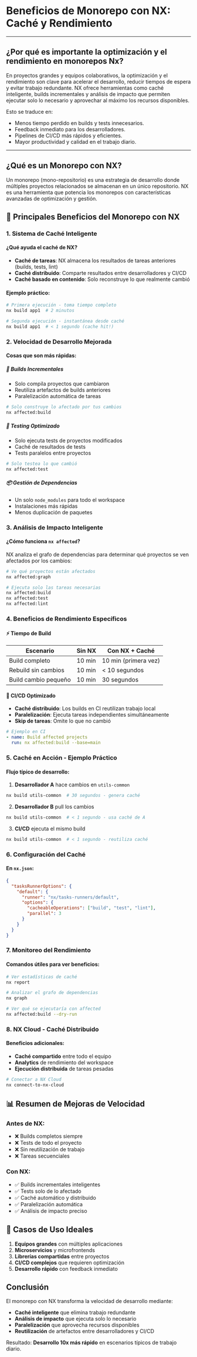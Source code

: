 # Beneficios de Monorepo con NX: Caché y Rendimiento

---

## ¿Por qué es importante la optimización y el rendimiento en monorepos Nx?

En proyectos grandes y equipos colaborativos, la optimización y el rendimiento son clave para acelerar el desarrollo, reducir tiempos de espera y evitar trabajo redundante. NX ofrece herramientas como caché inteligente, builds incrementales y análisis de impacto que permiten ejecutar solo lo necesario y aprovechar al máximo los recursos disponibles.

Esto se traduce en:
- Menos tiempo perdido en builds y tests innecesarios.
- Feedback inmediato para los desarrolladores.
- Pipelines de CI/CD más rápidos y eficientes.
- Mayor productividad y calidad en el trabajo diario.

---

## ¿Qué es un Monorepo con NX?

Un monorepo (mono-repositorio) es una estrategia de desarrollo donde múltiples proyectos relacionados se almacenan en un único repositorio. NX es una herramienta que potencia los monorepos con características avanzadas de optimización y gestión.

## 🚀 Principales Beneficios del Monorepo con NX

### 1. **Sistema de Caché Inteligente**

#### ¿Qué ayuda el caché de NX?
- **Caché de tareas**: NX almacena los resultados de tareas anteriores (builds, tests, lint)
- **Caché distribuido**: Comparte resultados entre desarrolladores y CI/CD
- **Caché basado en contenido**: Solo reconstruye lo que realmente cambió

#### Ejemplo práctico:
```bash
# Primera ejecución - toma tiempo completo
nx build app1  # 2 minutos

# Segunda ejecución - instantánea desde caché
nx build app1  # < 1 segundo (cache hit!)
```

### 2. **Velocidad de Desarrollo Mejorada**

#### Cosas que son más rápidas:

##### 🔧 **Builds Incrementales**
- Solo compila proyectos que cambiaron
- Reutiliza artefactos de builds anteriores
- Paralelización automática de tareas

```bash
# Solo construye lo afectado por tus cambios
nx affected:build
```

##### 🧪 **Testing Optimizado**
- Solo ejecuta tests de proyectos modificados
- Caché de resultados de tests
- Tests paralelos entre proyectos

```bash
# Solo testea lo que cambió
nx affected:test
```

##### 📦 **Gestión de Dependencias**
- Un solo `node_modules` para todo el workspace
- Instalaciones más rápidas
- Menos duplicación de paquetes

### 3. **Análisis de Impacto Inteligente**

#### ¿Cómo funciona `nx affected`?
NX analiza el grafo de dependencias para determinar qué proyectos se ven afectados por los cambios:

```bash
# Ve qué proyectos están afectados
nx affected:graph

# Ejecuta solo las tareas necesarias
nx affected:build
nx affected:test
nx affected:lint
```

### 4. **Beneficios de Rendimiento Específicos**

#### ⚡ **Tiempo de Build**
| Escenario | Sin NX | Con NX + Caché |
|-----------|--------|----------------|
| Build completo | 10 min | 10 min (primera vez) |
| Rebuild sin cambios | 10 min | < 10 segundos |
| Build cambio pequeño | 10 min | 30 segundos |

#### 🔄 **CI/CD Optimizado**
- **Caché distribuido**: Los builds en CI reutilizan trabajo local
- **Paralelización**: Ejecuta tareas independientes simultáneamente
- **Skip de tareas**: Omite lo que no cambió

```yaml
# Ejemplo en CI
- name: Build affected projects
  run: nx affected:build --base=main
```

### 5. **Caché en Acción - Ejemplo Práctico**

#### Flujo típico de desarrollo:

1. **Desarrollador A** hace cambios en `utils-common`
```bash
nx build utils-common  # 30 segundos - genera caché
```

2. **Desarrollador B** pull los cambios
```bash
nx build utils-common  # < 1 segundo - usa caché de A
```

3. **CI/CD** ejecuta el mismo build
```bash
nx build utils-common  # < 1 segundo - reutiliza caché
```

### 6. **Configuración del Caché**

#### En `nx.json`:
```json
{
  "tasksRunnerOptions": {
    "default": {
      "runner": "nx/tasks-runners/default",
      "options": {
        "cacheableOperations": ["build", "test", "lint"],
        "parallel": 3
      }
    }
  }
}
```

### 7. **Monitoreo del Rendimiento**

#### Comandos útiles para ver beneficios:
```bash
# Ver estadísticas de caché
nx report

# Analizar el grafo de dependencias
nx graph

# Ver qué se ejecutaría con affected
nx affected:build --dry-run
```

### 8. **NX Cloud - Caché Distribuido**

#### Beneficios adicionales:
- **Caché compartido** entre todo el equipo
- **Analytics** de rendimiento del workspace
- **Ejecución distribuida** de tareas pesadas

```bash
# Conectar a NX Cloud
nx connect-to-nx-cloud
```

## 📊 Resumen de Mejoras de Velocidad

### Antes de NX:
- ❌ Builds completos siempre
- ❌ Tests de todo el proyecto
- ❌ Sin reutilización de trabajo
- ❌ Tareas secuenciales

### Con NX:
- ✅ Builds incrementales inteligentes
- ✅ Tests solo de lo afectado
- ✅ Caché automático y distribuido
- ✅ Paralelización automática
- ✅ Análisis de impacto preciso

## 🎯 Casos de Uso Ideales

1. **Equipos grandes** con múltiples aplicaciones
2. **Microservicios** y microfrontends
3. **Librerías compartidas** entre proyectos
4. **CI/CD complejos** que requieren optimización
5. **Desarrollo rápido** con feedback inmediato

## Conclusión

El monorepo con NX transforma la velocidad de desarrollo mediante:
- **Caché inteligente** que elimina trabajo redundante
- **Análisis de impacto** que ejecuta solo lo necesario
- **Paralelización** que aprovecha recursos disponibles
- **Reutilización** de artefactos entre desarrolladores y CI/CD

Resultado: **Desarrollo 10x más rápido** en escenarios típicos de trabajo diario.